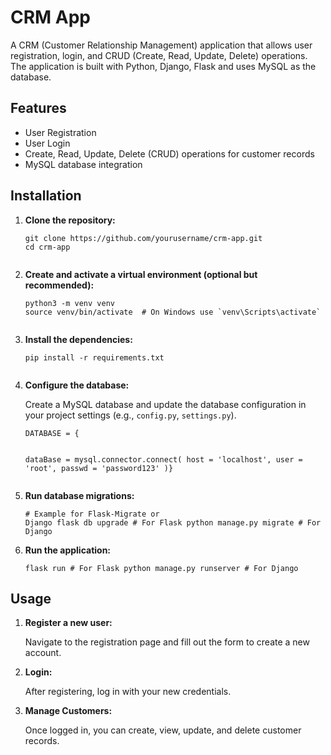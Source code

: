 <!DOCTYPE html>
<html>
<head>
</head>
<body>
    <h1>CRM App</h1>
    <p>A CRM (Customer Relationship Management) application that allows user registration, login, and CRUD (Create, Read, Update, Delete) operations. The application is built with Python, Django, Flask and uses MySQL as the database.</p>
     

  <h2>Features</h2>
    <ul>
        <li>User Registration</li>
        <li>User Login</li>
        <li>Create, Read, Update, Delete (CRUD) operations for customer records</li>
        <li>MySQL database integration</li>
    </ul>

  <h2>Installation</h2>
    <ol>
        <li><b>Clone the repository:</b>
            <pre><code>git clone https://github.com/yourusername/crm-app.git
cd crm-app
            </code></pre>
        </li>
        <li><b>Create and activate a virtual environment (optional but recommended):</b>
            <pre><code>python3 -m venv venv
source venv/bin/activate  # On Windows use `venv\Scripts\activate`
            </code></pre>
        </li>
        <li><b>Install the dependencies:</b>
            <pre><code>pip install -r requirements.txt
            </code></pre>
        </li>
        <li><b>Configure the database:</b>
            <p>Create a MySQL database and update the database configuration in your project settings (e.g., <code>config.py</code>, <code>settings.py</code>).</p>
            <pre><code>DATABASE = {
    
dataBase = mysql.connector.connect(
	host = 'localhost',
	user = 'root',
	passwd = 'password123'
)}
            </code></pre>
        </li>
        <li><b>Run database migrations:</b>
            <pre><code># Example for Flask-Migrate or Django
flask db upgrade  # For Flask
python manage.py migrate  # For Django
            </code></pre>
        </li>
        <li><b>Run the application:</b>
            <pre><code>flask run  # For Flask
python manage.py runserver  # For Django
            </code></pre>
        </li>
    </ol>

  <h2>Usage</h2>
    <ol>
        <li><b>Register a new user:</b>
            <p>Navigate to the registration page and fill out the form to create a new account.</p>
        </li>
        <li><b>Login:</b>
            <p>After registering, log in with your new credentials.</p>
        </li>
        <li><b>Manage Customers:</b>
            <p>Once logged in, you can create, view, update, and delete customer records.</p>
        </li>
    </ol>
